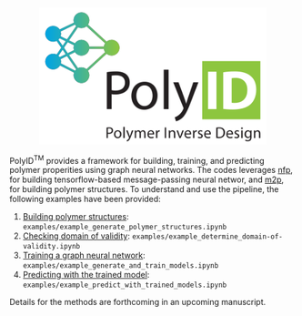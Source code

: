 
<p align="center">
  <img src="https://raw.githubusercontent.com/NREL/polyID/master/images/polyID-logo_color-full.svg" alt="PolyID Logo" width="400"/>
</p>

PolyID<sup>TM</sup> provides a framework for building, training, and predicting polymer properities using graph neural networks. The codes leverages [nfp](https://pypi.org/project/nfp/), for building tensorflow-based message-passing neural networ, and [m2p](https://pypi.org/project/m2p/), for building polymer structures.  To understand and use the pipeline, the following examples have been provided:

1. [Building polymer structures](https://github.com/NREL/polyID/blob/master/examples/example_generate_polymer_structures.ipynb): `examples/example_generate_polymer_structures.ipynb`
2. [Checking domain of validity](https://github.com/NREL/polyID/blob/master/examples/example_determine_domain-of-validity.ipynb): `examples/example_determine_domain-of-validity.ipynb`
3. [Training a graph neural network](https://github.com/NREL/polyID/blob/master/examples/example_generate_and_train_models.ipynb): `examples/example_generate_and_train_models.ipynb`
4. [Predicting with the trained model](https://github.com/NREL/polyID/blob/master/examples/example_predict_with_trained_models.ipynb): `examples/example_predict_with_trained_models.ipynb` 

Details for the methods are forthcoming in an upcoming manuscript.

